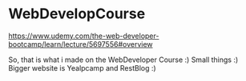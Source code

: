 # WebDevelopCourse
https://www.udemy.com/the-web-developer-bootcamp/learn/lecture/5697556#overview

So, that is what i made on the WebDeveloper Course :) Small things :) Bigger website is Yealpcamp and RestBlog :)
